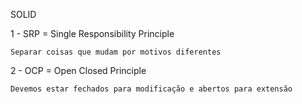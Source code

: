 SOLID

1 - SRP = Single Responsibility Principle

    Separar coisas que mudam por motivos diferentes

2 - OCP = Open Closed Principle

    Devemos estar fechados para modificação e abertos para extensão
